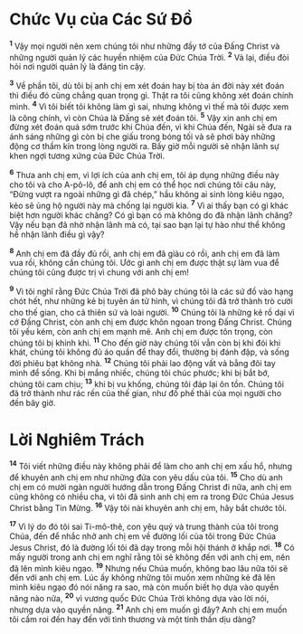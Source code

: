 # Chức Vụ của Các Sứ Đồ
<sup><b>1</b></sup> Vậy mọi người nên xem chúng tôi như những đầy tớ của Đấng Christ và những người quản lý các huyền nhiệm của Đức Chúa Trời. <sup><b>2</b></sup> Vả lại, điều đòi hỏi nơi người quản lý là đáng tin cậy.

<sup><b>3</b></sup> Về phần tôi, dù tôi bị anh chị em xét đoán hay bị tòa án đời này xét đoán thì điều đó cũng chẳng quan trọng gì. Thật ra tôi cũng không xét đoán chính mình. <sup><b>4</b></sup> Vì tôi biết tôi không làm gì sai, nhưng không vì thế mà tôi được xem là công chính, vì còn Chúa là Đấng sẽ xét đoán tôi. <sup><b>5</b></sup> Vậy xin anh chị em đừng xét đoán quá sớm trước khi Chúa đến, vì khi Chúa đến, Ngài sẽ đưa ra ánh sáng những gì còn bị che giấu trong bóng tối và sẽ phơi bày những động cơ thầm kín trong lòng người ra. Bấy giờ mỗi người sẽ nhận lãnh sự khen ngợi tương xứng của Đức Chúa Trời.

<sup><b>6</b></sup> Thưa anh chị em, vì lợi ích của anh chị em, tôi áp dụng những điều này cho tôi và cho A-pô-lô, để anh chị em có thể học nơi chúng tôi câu này, “Đừng vượt ra ngoài những gì đã chép,” hầu không ai sinh lòng kiêu ngạo, kẻo sẽ ủng hộ người này mà chống lại người kia. <sup><b>7</b></sup> Vì ai thấy bạn có gì khác biệt hơn người khác chăng? Có gì bạn có mà không do đã nhận lãnh chăng? Vậy nếu bạn đã nhờ nhận lãnh mà có, tại sao bạn lại tự hào như thể không hề nhận lãnh điều gì vậy?

<sup><b>8</b></sup> Anh chị em đã đầy đủ rồi, anh chị em đã giàu có rồi, anh chị em đã làm vua rồi, không cần chúng tôi. Ước gì anh chị em được thật sự làm vua để chúng tôi cũng được trị vì chung với anh chị em!

<sup><b>9</b></sup> Vì tôi nghĩ rằng Đức Chúa Trời đã phô bày chúng tôi là các sứ đồ vào hạng chót hết, như những kẻ bị tuyên án tử hình, vì chúng tôi đã trở thành trò cười cho thế gian, cho cả thiên sứ và loài người. <sup><b>10</b></sup> Chúng tôi là những kẻ rồ dại vì cớ Đấng Christ, còn anh chị em được khôn ngoan trong Đấng Christ. Chúng tôi yếu kém, còn anh chị em mạnh mẽ. Anh chị em được tôn trọng, còn chúng tôi bị khinh khi. <sup><b>11</b></sup> Cho đến giờ này chúng tôi vẫn còn bị khi đói khi khát, chúng tôi không đủ áo quần để thay đổi, thường bị đánh đập, và sống đời phiêu bạt không nhà. <sup><b>12</b></sup> Chúng tôi phải lao động vất vả bằng đôi tay mình để sống. Khi bị mắng nhiếc, chúng tôi chúc phước; khi bị bắt bớ, chúng tôi cam chịu; <sup><b>13</b></sup> khi bị vu khống, chúng tôi đáp lại ôn tồn. Chúng tôi đã trở thành như rác rến của thế gian, như đồ phế thải của mọi người cho đến bây giờ.

# Lời Nghiêm Trách
<sup><b>14</b></sup> Tôi viết những điều này không phải để làm cho anh chị em xấu hổ, nhưng để khuyên anh chị em như những đứa con yêu dấu của tôi. <sup><b>15</b></sup> Cho dù anh chị em có mười ngàn người hướng dẫn trong Đấng Christ đi nữa, anh chị em cũng không có nhiều cha, vì tôi đã sinh anh chị em ra trong Đức Chúa Jesus Christ bằng Tin Mừng. <sup><b>16</b></sup> Vậy tôi nài khuyên anh chị em, hãy bắt chước tôi.

<sup><b>17</b></sup> Vì lý do đó tôi sai Ti-mô-thê, con yêu quý và trung thành của tôi trong Chúa, đến để nhắc nhở anh chị em về đường lối của tôi trong Đức Chúa Jesus Christ, đó là đường lối tôi đã dạy trong mỗi hội thánh ở khắp nơi. <sup><b>18</b></sup> Có mấy người trong anh chị em nghĩ rằng tôi sẽ không đến với anh chị em, nên đã lên mình kiêu ngạo. <sup><b>19</b></sup> Nhưng nếu Chúa muốn, không bao lâu nữa tôi sẽ đến với anh chị em. Lúc ấy không những tôi muốn xem những kẻ đã lên mình kiêu ngạo đó nói năng ra sao, mà còn muốn biết họ dựa vào quyền năng nào nữa, <sup><b>20</b></sup> vì vương quốc Đức Chúa Trời không dựa vào lời nói, nhưng dựa vào quyền năng. <sup><b>21</b></sup> Anh chị em muốn gì đây? Anh chị em muốn tôi cầm roi đến hay đến với tình thương và một tinh thần dịu dàng?